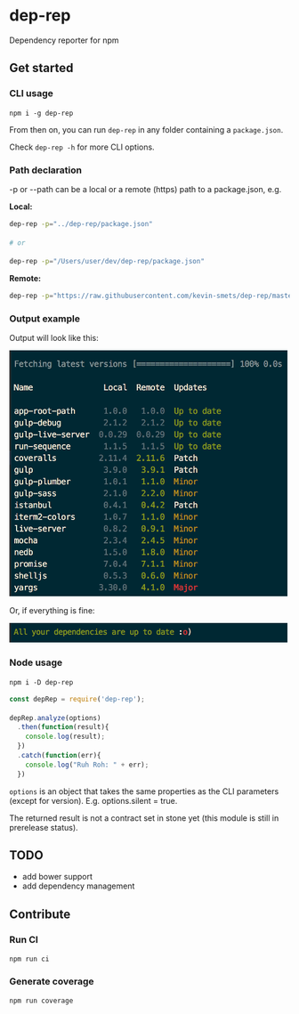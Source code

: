 # dep-rep

Dependency reporter for npm

## Get started

### CLI usage

```
npm i -g dep-rep
```
    
From then on, you can run `dep-rep` in any folder containing a `package.json`. 

Check `dep-rep -h` for more CLI options.

### Path declaration

-p or --path can be a local or a remote (https) path to a package.json, e.g. 

**Local:**

```bash
dep-rep -p="../dep-rep/package.json"

# or

dep-rep -p="/Users/user/dev/dep-rep/package.json"
```

**Remote:**

```bash
dep-rep -p="https://raw.githubusercontent.com/kevin-smets/dep-rep/master/package.json"
```

### Output example

Output will look like this:

![Image of CLI output](assets/report.png)

Or, if everything is fine:

![Image of CLI output](assets/report-ok.png)

### Node usage

```
npm i -D dep-rep
```

```javascript
const depRep = require('dep-rep');

depRep.analyze(options)
  .then(function(result){
    console.log(result);
  })
  .catch(function(err){
    console.log("Ruh Roh: " + err);
  })
```

`options` is an object that takes the same properties as the CLI parameters (except for version). E.g. options.silent = true.

The returned result is not a contract set in stone yet (this module is still in prerelease status).

## TODO

- add bower support
- add dependency management

## Contribute

### Run CI

```
npm run ci
```
    
### Generate coverage

```
npm run coverage
```
